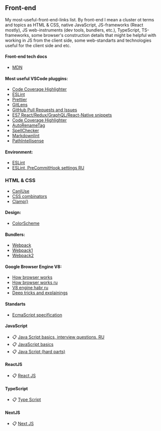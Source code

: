 ## Front-end

My most-useful-front-end-links list. 
By front-end I mean a cluster ot terms and topics as HTML & CSS, native JavaScript, JS-frameworks (React mostly), JS web-instruments (dev tools, bundlers, etc.), TypeScript, TS-frameworks, some browser's construction details that might be helpful with working in JS from the client side, some web-standarts and technologies useful for the client side and etc.

#### Front-end tech docs
- [MDN](https://developer.mozilla.org/en-US/)

#### Most useful VSCode pluggins:
- [Code Coverage Highlighter ](https://marketplace.visualstudio.com/items?itemName=brainfit.vscode-coverage-highlighter)
- [ESLint](https://marketplace.visualstudio.com/items?itemName=dbaeumer.vscode-eslint)
- [Prettier](https://marketplace.visualstudio.com/items?itemName=esbenp.prettier-vscode)
- [GitLens](https://marketplace.visualstudio.com/items?itemName=eamodio.gitlens)
- [GitHub Pull Requests and Issues ](https://marketplace.visualstudio.com/items?itemName=GitHub.vscode-pull-request-github)
- [ES7 React/Redux/GraphQL/React-Native snippets](https://marketplace.visualstudio.com/items?itemName=dsznajder.es7-react-js-snippets)
- [Code Coverage Highlighter ](https://marketplace.visualstudio.com/items?itemName=brainfit.vscode-coverage-highlighter)
- [AutoRenameTag](https://marketplace.visualstudio.com/items?itemName=formulahendry.auto-rename-tag)
- [SpellChecker](https://marketplace.visualstudio.com/items?itemName=streetsidesoftware.code-spell-checker)
- [Markdownlint](https://marketplace.visualstudio.com/items?itemName=DavidAnson.vscode-markdownlint)
- [PathIntellisense](https://marketplace.visualstudio.com/items?itemName=christian-kohler.path-intellisense)

#### Environment:
- [ESLint](https://eslint.org/)
- [ESLint, PreCommitHook settings RU](https://maxpfrontend.ru/vebinary/nastroyka-eslint-prettier-pre-commit-hook-create-react-app-visual-studio-code/)

### HTML & CSS
- [CanIUse](https://caniuse.com/)
- [CSS combinators](https://www.w3schools.com/css/css_combinators.asp)
- [Clamp()](https://piccalil.li/quick-tip/use-css-clamp-to-create-a-more-flexible-wrapper-utility/)

#### Design:
- [ColorScheme](https://colorscheme.ru/)

#### Bundlers:
- [Webpack](https://webpack.js.org/)
- [Webpack1](https://dev.to/carriepascale/a-very-beginner-s-guide-to-webpack-2jal)
- [Webpack2](https://habr.com/ru/post/519064/)

#### Google Browser Engine V8:
- [How browser works](https://www.html5rocks.com/en/tutorials/internals/howbrowserswork/)
- [How browser works ru](https://www.html5rocks.com/ru/tutorials/internals/howbrowserswork/)
- [V8 engine habr ru](https://habr.com/ru/company/ruvds/blog/337460/)
- [Deep tricks and explainings](https://mrale.ph/)

#### Standarts
- [EcmaScript specification](https://tc39.es/ecma262/)

#### JavaScript
- 📋 [Java Script basics, interview questions, RU](https://github.com/PavPavv/MyJSCheatsheet)
- 📋 [JavaScript basics](./js_basics.md)
- 📋 [Java Script (hard parts)](./js.md)

#### ReactJS
- 📋 [React JS](./react.md)

#### TypeScript
- 📋 [Type Script](./ts.md)

#### NextJS
- 📋 [Next JS](./next.md)